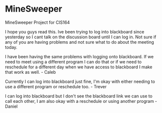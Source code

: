 # MineSweeper
MineSweeper Project for CIS164


I hope you guys read this.  Ive been trying to log into blackboard since yesterday so I cant talk on the discussion board until I can log in.  Not sure if any of you are having problems and not sure what to do about the meeting today.

I have been having the same problems with logging onto blackboard. If we need to meet using a different program I can do that or if we need to reschedule for a different day
when we have access to blackboard I make that work as well. - Caleb

Currently I can log into blackboard just fine, I'm okay with either needing to use a different program or reschedule too. - Trever 

I can log into blackboard but I don't see the blackboard link we can use to call each other, I am also okay with a reschedule or using another program -Daniel
